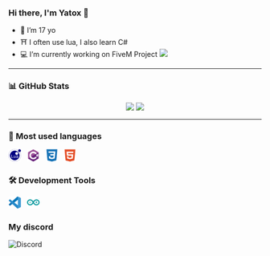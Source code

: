 ### Hi there, I'm Yatox 👋

- 💫 I’m 17 yo
- ⛩  I often use lua, I also learn C#
- 💻 I’m currently working on FiveM Project <img src="https://img.icons8.com/color/18/000000/fivem.png"/>

---

### 📊 GitHub Stats
<div align="center">
  <img height="160em" src="https://github-readme-stats.vercel.app/api?username=Yatox18&show_icons=true&theme=algolia&count_private=true&include_all_commits=true" />
  <img height="160em" src="https://github-readme-stats.vercel.app/api/top-langs/?username=Yatox18&layout=compact&theme=algolia&langs_count=10" />
</div>

---
### 👾 Most used languages
<div align="left">
    <img height="25" src="https://raw.githubusercontent.com/devicons/devicon/master/icons/lua/lua-plain-wordmark.svg" alt="lua" />
    &nbsp;
    <img height="25" src="https://raw.githubusercontent.com/devicons/devicon/master/icons/csharp/csharp-original.svg" alt="c#" />
    &nbsp;
    <img height="25" src="https://raw.githubusercontent.com/devicons/devicon/master/icons/css3/css3-plain.svg" alt="css3" />
    &nbsp;
    <img height="25" src="https://raw.githubusercontent.com/devicons/devicon/master/icons/html5/html5-plain.svg" alt="html5" />
</div>

### 🛠 Development Tools
<div align="left">
  <img height="25" src="https://raw.githubusercontent.com/devicons/devicon/master/icons/vscode/vscode-original.svg" alt="vscode" />
  &nbsp;
  <img height="25" src="https://raw.githubusercontent.com/devicons/devicon/master/icons/arduino/arduino-original.svg" alt="arduino" />
</div>

### My discord
<img src="https://discord.c99.nl/widget/theme-1/490441393559437317.png" alt="Discord"/>

